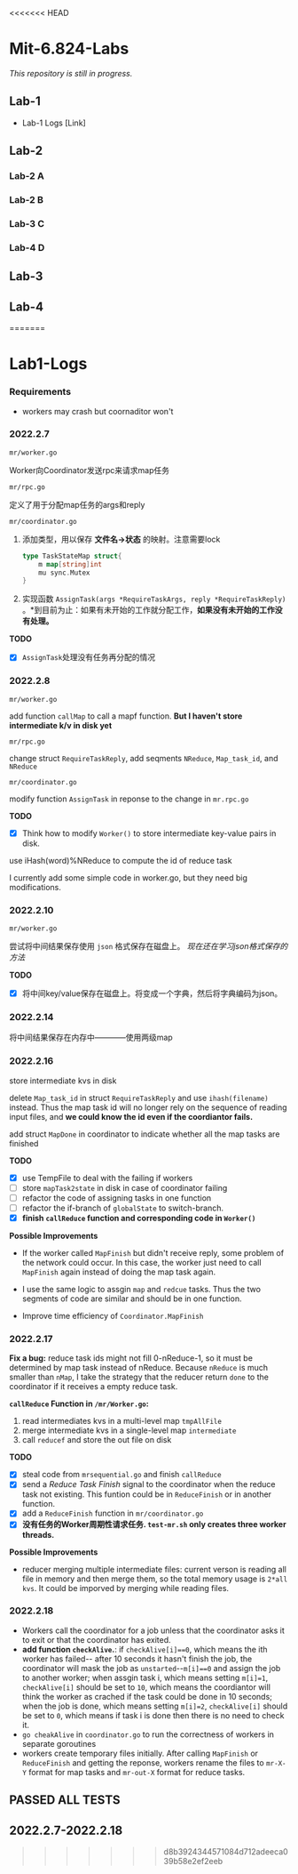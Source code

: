 <<<<<<< HEAD
# Mit-6.824-Labs

*This repository is still in progress.*

## Lab-1

* Lab-1 Logs [Link]

## Lab-2
### Lab-2 A
### Lab-2 B
### Lab-3 C
### Lab-4 D

## Lab-3
## Lab-4
=======
# Lab1-Logs
### Requirements
* workers may crash but coornaditor won't
### 2022.2.7

`mr/worker.go`

Worker向Coordinator发送rpc来请求map任务

`mr/rpc.go`

定义了用于分配map任务的args和reply

`mr/coordinator.go`

1. 添加类型，用以保存 **文件名→状态** 的映射。注意需要lock
    
    ```go
    type TaskStateMap struct{
    	m map[string]int
    	mu sync.Mutex
    }
    ```
    
2. 实现函数 `AssignTask(args *RequireTaskArgs, reply *RequireTaskReply)` 。*到目前为止：如果有未开始的工作就分配工作，**如果没有未开始的工作没有处理。**

**TODO**
- [x] `AssignTask`处理没有任务再分配的情况

### 2022.2.8

`mr/worker.go`

add function `callMap` to call a mapf function. **But I haven't store intermediate k/v in disk yet**

`mr/rpc.go`

change struct `RequireTaskReply`, add seqments `NReduce`, `Map_task_id`, and `NReduce`

`mr/coordinator.go`

modify function `AssignTask` in reponse to the change in `mr.rpc.go`

**TODO**

- [x]  Think how
to modify `Worker()` to store intermediate key-value pairs in disk.

use iHash(word)%NReduce to compute the id of reduce task

I currently add some simple code in worker.go, but they need big modifications.

### 2022.2.10

`mr/worker.go`

尝试将中间结果保存使用 `json` 格式保存在磁盘上。 *现在还在学习json格式保存的方法*

**TODO**

- [x] 将中间key/value保存在磁盘上。将变成一个字典，然后将字典编码为json。

### 2022.2.14

将中间结果保存在内存中————使用两级map

### 2022.2.16

store intermediate kvs in disk

delete `Map_task_id` in struct `RequireTaskReply` and use `ihash(filename)` instead. Thus the map task id will no longer rely on the sequence of reading input files, and **we could know the id even if the coordiantor fails.**

add struct `MapDone` in coordinator to indicate whether all the map tasks are finished

**TODO**

- [x] use TempFile to deal with the failing if workers
- [ ] store `mapTask2state` in disk in case of coordinator failing
- [ ] refactor the code of assigning tasks in one function
- [ ] refactor the if-branch of `globalState` to switch-branch. 
- [x] **finish `callReduce` function and corresponding code in `Worker()`**

**Possible Improvements**

* If the worker called `MapFinish` but didn't receive reply, some problem of the network could occur. In this case, the worker just need to call `MapFinish` again instead of doing the map task again.

* I use the same logic to assgin `map` and `redcue` tasks. Thus the two segments of code are similar and should be in one function.

* Improve time efficiency of `Coordinator.MapFinish`

### 2022.2.17

**Fix a bug:** reduce task ids might not fill 0-nReduce-1, so it must be determined by map task instead of nReduce. 
Because `nReduce` is much smaller than `nMap`, I take the strategy that the reducer return `done` to the coordinator if it receives a empty reduce task.

**`callReduce` Function in `/mr/Worker.go`:** 
1. read intermediates kvs in a multi-level map `tmpAllFile`
2. merge intermediate kvs in a single-level map `intermediate`
3. call `reducef` and store the out file on disk

**TODO**

- [x] steal code from `mrsequential.go` and finish `callReduce`
- [x] send a *Reduce Task Finish* signal to the coordinator when the reduce task not existing. This funtion could be in `ReduceFinish` or in another function.
- [x] add a `ReduceFinish` function in `mr/coordinator.go`
- [x] **没有任务的Worker周期性请求任务. `test-mr.sh` only creates three worker threads.**

**Possible Improvements**

* reducer merging multiple intermediate files: current verson is reading all file in memory and then merge them, so the total memory usage is `2*all kvs`. It could be imporved by merging while reading files.

### 2022.2.18

* Workers call the coordinator for a job unless that the coordinator asks it to exit or that the coordinator has exited.
* **add function `checkAlive`.**: if `checkAlive[i]==0`, which means the ith worker has failed-- after 10 seconds it hasn't finish the job, the coordinator will mask the job as `unstarted`--`m[i]==0` and assign the job to another worker; when assgin task i, which means setting `m[i]=1`, `checkAlive[i]` should be set to `10`, which means the coordiantor will think the worker as crached if the task could be done in 10 seconds; when the job is done, which means setting `m[i]=2`, `checkAlive[i]` should be set to `0`, which means if task i is done then there is no need to check it.
* `go cheakAlive` in `coordinator.go` to run the correctness of workers in separate goroutines
* workers create temporary files initially. After calling `MapFinish` or `ReduceFinish` and getting the reponse, workers rename the files to `mr-X-Y` format for map tasks and `mr-out-X` format for reduce tasks.

## PASSED ALL TESTS
## 2022.2.7-2022.2.18

>>>>>>> d8b3924344571084d712adeeca039b58e2ef2eeb
